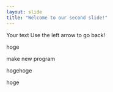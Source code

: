 ```yaml
---
layout: slide
title: "Welcome to our second slide!"
---
```

Your text
Use the left arrow to go back!

hoge


make new program 


hogehoge

hoge
